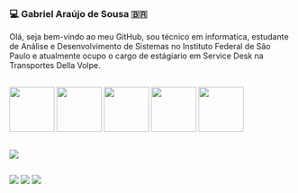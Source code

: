 ### 💻 Gabriel Araújo de Sousa :brazil:

Olá, seja bem-vindo ao meu GitHub, sou técnico em informatica, estudante de Análise e Desenvolvimento de Sistemas no Instituto Federal de São Paulo e atualmente ocupo o cargo de estágiario em Service Desk na Transportes Della Volpe.

##
<div>
  <img width="80px" src="https://cdn.jsdelivr.net/gh/devicons/devicon/icons/css3/css3-original.svg" />
  <img width="80px" src="https://cdn.jsdelivr.net/gh/devicons/devicon/icons/html5/html5-original.svg" />
  <img width="80px" src="https://cdn.jsdelivr.net/gh/devicons/devicon/icons/javascript/javascript-plain.svg" />
  <img width="80px" src="https://cdn.jsdelivr.net/gh/devicons/devicon/icons/typescript/typescript-plain.svg" />
  <img width="80px" src="https://cdn.jsdelivr.net/gh/devicons/devicon/icons/oracle/oracle-original.svg" />
</div>

##

<div>
  <img src="https://github-readme-stats.vercel.app/api?username=gabrielarjs&show_icons=true&theme=dark#gh-dark-mode-only">
</div>

##
   
<div>
  <a target="_blank" href="mailto:gabriiel.sousa161@gmail.com"><img src="https://img.shields.io/badge/Gmail-D14836?style=for-the-badge&logo=gmail&logoColor=white"></a>
  <a target="_blank" href="https://www.linkedin.com/in/gabriel-a-sousa/"><img src="https://img.shields.io/badge/LinkedIn-0077B5?style=for-the-badge&logo=linkedin&logoColor=white"></a>
  <a  target="_blank" href="https://www.instagram.com/gabriel.arjs/"><img src="https://img.shields.io/badge/Instagram-E4405F?style=for-the-badge&logo=instagram&logoColor=white"></a>
</div>
